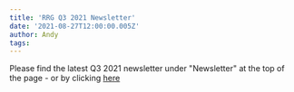 ```yaml
---
title: 'RRG Q3 2021 Newsletter'
date: '2021-08-27T12:00:00.005Z'
author: Andy
tags: 
---
```



Please find the latest Q3 2021 newsletter under "Newsletter" at the top of the page - or by clicking [here](https://rrgweb.github.io/newsletter/)
